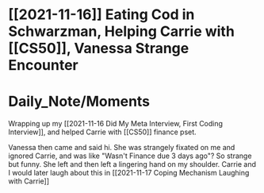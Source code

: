 # [[2021-11-16]] Eating Cod in Schwarzman, Helping Carrie with [[CS50]], Vanessa Strange Encounter

# Daily_Note/Moments

Wrapping up my [[2021-11-16 Did My Meta Interview, First Coding Interview]], and helped Carrie with [[CS50]] finance pset.

Vanessa then came and said hi. She was strangely fixated on me and ignored Carrie, and was like "Wasn't Finance due 3 days ago"? So strange but funny. She left and then left a lingering hand on my shoulder. Carrie and I would later laugh about this in [[2021-11-17 Coping Mechanism Laughing with Carrie]]
